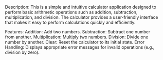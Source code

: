 Description:
This is a simple and intuitive calculator application designed to perform basic arithmetic operations such as addition, subtraction, multiplication, and division. The calculator provides a user-friendly interface that makes it easy to perform calculations quickly and efficiently.

Features:
Addition: Add two numbers.
Subtraction: Subtract one number from another.
Multiplication: Multiply two numbers.
Division: Divide one number by another.
Clear: Reset the calculator to its initial state.
Error Handling: Displays appropriate error messages for invalid operations (e.g., division by zero).
